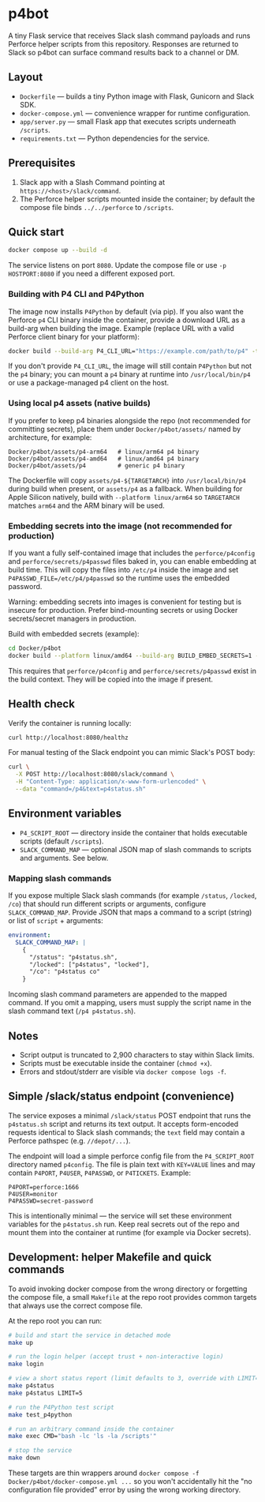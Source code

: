 # p4bot

A tiny Flask service that receives Slack slash command payloads and runs
Perforce helper scripts from this repository. Responses are returned to Slack so
p4bot can surface command results back to a channel or DM.

## Layout

- `Dockerfile` — builds a tiny Python image with Flask, Gunicorn and Slack SDK.
- `docker-compose.yml` — convenience wrapper for runtime configuration.
- `app/server.py` — small Flask app that executes scripts underneath `/scripts`.
- `requirements.txt` — Python dependencies for the service.

## Prerequisites

1. Slack app with a Slash Command pointing at
   `https://<host>/slack/command`.
2. The Perforce helper scripts mounted inside the container; by default the
   compose file binds `../../perforce` to `/scripts`.

## Quick start

```bash
docker compose up --build -d
```

The service listens on port `8080`. Update the compose file or use
`-p HOSTPORT:8080` if you need a different exposed port.

### Building with P4 CLI and P4Python

The image now installs `P4Python` by default (via pip). If you also want
the Perforce `p4` CLI binary inside the container, provide a download URL as
a build-arg when building the image. Example (replace URL with a valid
Perforce client binary for your platform):

```bash
docker build --build-arg P4_CLI_URL="https://example.com/path/to/p4" -t local/p4bot:latest .
```

If you don't provide `P4_CLI_URL`, the image will still contain `P4Python`
but not the `p4` binary; you can mount a `p4` binary at runtime into
`/usr/local/bin/p4` or use a package-managed p4 client on the host.

### Using local p4 assets (native builds)

If you prefer to keep p4 binaries alongside the repo (not recommended for
committing secrets), place them under `Docker/p4bot/assets/` named by
architecture, for example:

```
Docker/p4bot/assets/p4-arm64   # linux/arm64 p4 binary
Docker/p4bot/assets/p4-amd64   # linux/amd64 p4 binary
Docker/p4bot/assets/p4         # generic p4 binary
```

The Dockerfile will copy `assets/p4-${TARGETARCH}` into `/usr/local/bin/p4`
during build when present, or `assets/p4` as a fallback. When building for
Apple Silicon natively, build with `--platform linux/arm64` so `TARGETARCH`
matches `arm64` and the ARM binary will be used.

### Embedding secrets into the image (not recommended for production)

If you want a fully self-contained image that includes the `perforce/p4config`
and `perforce/secrets/p4passwd` files baked in, you can enable embedding at
build time. This will copy the files into `/etc/p4` inside the image and set
`P4PASSWD_FILE=/etc/p4/p4passwd` so the runtime uses the embedded password.

Warning: embedding secrets into images is convenient for testing but is
insecure for production. Prefer bind-mounting secrets or using Docker
secrets/secret managers in production.

Build with embedded secrets (example):

```bash
cd Docker/p4bot
docker build --platform linux/amd64 --build-arg BUILD_EMBED_SECRETS=1 -t local/p4bot:with-secrets .
```

This requires that `perforce/p4config` and `perforce/secrets/p4passwd` exist
in the build context. They will be copied into the image if present.

## Health check

Verify the container is running locally:

```bash
curl http://localhost:8080/healthz
```

For manual testing of the Slack endpoint you can mimic Slack's POST body:

```bash
curl \
  -X POST http://localhost:8080/slack/command \
  -H "Content-Type: application/x-www-form-urlencoded" \
  --data "command=/p4&text=p4status.sh"
```

## Environment variables

- `P4_SCRIPT_ROOT` — directory inside the container that holds executable
  scripts (default `/scripts`).
- `SLACK_COMMAND_MAP` — optional JSON map of slash commands to scripts and
  arguments. See below.

### Mapping slash commands

If you expose multiple Slack slash commands (for example `/status`, `/locked`,
`/co`) that should run different scripts or arguments, configure
`SLACK_COMMAND_MAP`. Provide JSON that maps a command to a script (string) or
list of `script` + arguments:

```yaml
environment:
  SLACK_COMMAND_MAP: |
    {
      "/status": "p4status.sh",
      "/locked": ["p4status", "locked"],
      "/co": "p4status co"
    }
```

Incoming slash command parameters are appended to the mapped command. If you
omit a mapping, users must supply the script name in the slash command text
(```/p4 p4status.sh```).

## Notes

- Script output is truncated to 2,900 characters to stay within Slack limits.
- Scripts must be executable inside the container (`chmod +x`).
- Errors and stdout/stderr are visible via `docker compose logs -f`.

## Simple /slack/status endpoint (convenience)

The service exposes a minimal `/slack/status` POST endpoint that runs the
`p4status.sh` script and returns its text output. It accepts form-encoded
requests identical to Slack slash commands; the `text` field may contain a
Perforce pathspec (e.g. `//depot/...`).

The endpoint will load a simple perforce config file from the `P4_SCRIPT_ROOT`
directory named `p4config`. The file is plain text with `KEY=VALUE` lines and
may contain `P4PORT`, `P4USER`, `P4PASSWD`, or `P4TICKETS`. Example:

```
P4PORT=perforce:1666
P4USER=monitor
P4PASSWD=secret-password
```

This is intentionally minimal — the service will set these environment
variables for the `p4status.sh` run. Keep real secrets out of the repo and
mount them into the container at runtime (for example via Docker secrets).

## Development: helper Makefile and quick commands

To avoid invoking docker compose from the wrong directory or forgetting the
compose file, a small `Makefile` at the repo root provides common targets
that always use the correct compose file.

At the repo root you can run:

```bash
# build and start the service in detached mode
make up

# run the login helper (accept trust + non-interactive login)
make login

# view a short status report (limit defaults to 3, override with LIMIT=5)
make p4status
make p4status LIMIT=5

# run the P4Python test script
make test_p4python

# run an arbitrary command inside the container
make exec CMD="bash -lc 'ls -la /scripts'"

# stop the service
make down
```

These targets are thin wrappers around `docker compose -f Docker/p4bot/docker-compose.yml ...`
so you won't accidentally hit the "no configuration file provided" error by using the wrong
working directory.
